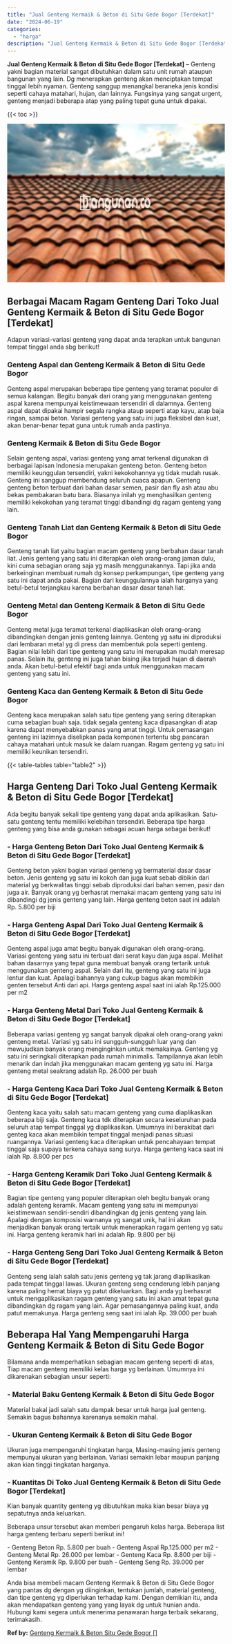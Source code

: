 ```yaml
---
title: "Jual Genteng Kermaik & Beton di Situ Gede Bogor [Terdekat]"
date: "2024-06-19"
categories: 
  - "harga"
description: "Jual Genteng Kermaik & Beton di Situ Gede Bogor [Terdekat]. Anda bisa membeli macam Genteng Kermaik & Beton di Situ Gede Bogor yang pantas dg dengan yg diing..."
---
```


**Jual Genteng Kermaik & Beton di Situ Gede Bogor \[Terdekat\]** – Genteng yakni bagian material sangat dibutuhkan dalam satu unit rumah ataupun bangunan yang lain. Dg menerapkan genteng akan menciptakan tempat tinggal lebih nyaman. Genteng sanggup menangkal beraneka jenis kondisi seperti cahaya matahari, hujan, dan lainnya. Fungsinya yang sangat urgent, genteng menjadi beberapa atap yang paling tepat guna untuk dipakai.

{{< toc >}}

![Jual Genteng Kermaik & Beton di Situ Gede Bogor [Terdekat]](/images/genteng-minimalis-murah32.png)

## Berbagai Macam Ragam Genteng Dari Toko Jual Genteng Kermaik & Beton di Situ Gede Bogor \[Terdekat\]

Adapun variasi-variasi genteng yang dapat anda terapkan untuk bangunan tempat tinggal anda sbg berikut!

### Genteng Aspal dan Genteng Kermaik & Beton di Situ Gede Bogor

Genteng aspal merupakan beberapa tipe genteng yang teramat populer di semua kalangan. Begitu banyak dari orang yang menggunakan genteng aspal karena mempunyai keistimewaan tersendiri di dalamnya. Genteng aspal dapat dipakai hampir segala rangka ataup seperti atap kayu, atap baja ringan, sampai beton. Variasi genteng yang satu ini juga fleksibel dan kuat, akan benar-benar tepat guna untuk rumah anda pastinya.

### Genteng Kermaik & Beton di Situ Gede Bogor

Selain genteng aspal, variasi genteng yang amat terkenal digunakan di berbagai lapisan Indonesia merupakan genteng beton. Genteng beton memiliki keunggulan tersendiri, yakni kekokohannya yg tidak mudah rusak. Genteng ini sanggup membendung seluruh cuaca apapun. Genteng genteng beton terbuat dari bahan dasar semen, pasir dan fly ash atau abu bekas pembakaran batu bara. Biasanya inilah yg menghasilkan genteng memiliki kekokohan yang teramat tinggi dibandingi dg ragam genteng yang lain.

### Genteng Tanah Liat dan Genteng Kermaik & Beton di Situ Gede Bogor

Genteng tanah liat yaitu bagian macam genteng yang berbahan dasar tanah liat. Jenis genteng yang satu ini diterapkan oleh orang-orang jaman dulu, kini cuma sebagian orang saja yg masih menggunakannya. Tapi jika anda berkeinginan membuat rumah dg konsep perkampungan, tipe genteng yang satu ini dapat anda pakai. Bagian dari keunggulannya ialah harganya yang betul-betul terjangkau karena berbahan dasar dasar tanah liat.

### Genteng Metal dan Genteng Kermaik & Beton di Situ Gede Bogor

Genteng metal juga teramat terkenal diaplikasikan oleh orang-orang dibandingkan dengan jenis genteng lainnya. Genteng yg satu ini diproduksi dari lembaran metal yg di press dan membentuk pola seperti genteng. Bagian nilai lebih dari tipe genteng yang satu ini merupakan mudah meresap panas. Selain itu, genteng ini juga tahan bising jika terjadi hujan di daerah anda. Akan betul-betul efektif bagi anda untuk menggunakan macam genteng yang satu ini.

### Genteng Kaca dan Genteng Kermaik & Beton di Situ Gede Bogor

Genteng kaca merupakan salah satu tipe genteng yang sering diterapkan cuma sebagian buah saja. tidak segala genteng kaca dipasangkan di atap karena dapat menyebabkan panas yang amat tinggi. Untuk pemasangan genteng ini lazimnya diselipkan pada komponen tertentu sbg pancaran cahaya matahari untuk masuk ke dalam ruangan. Ragam genteng yg satu ini memiliki keunikan tersendiri.

{{< table-tables table="table2" >}}

## Harga Genteng Dari Toko Jual Genteng Kermaik & Beton di Situ Gede Bogor \[Terdekat\]

Ada begitu banyak sekali tipe genteng yang dapat anda aplikasikan. Satu-satu genteng tentu memiliki kelebihan tersendiri. Beberapa tipe harga genteng yang bisa anda gunakan sebagai acuan harga sebagai berikut!

### \- Harga Genteng Beton Dari Toko Jual Genteng Kermaik & Beton di Situ Gede Bogor \[Terdekat\]

Genteng beton yakni bagian variasi genteng yg bermaterial dasar dasar beton. Jenis genteng yg satu ini kokoh dan juga kuat sebab dibikin dari material yg berkwalitas tinggi sebab diproduksi dari bahan semen, pasir dan juga air. Banyak orang yg berhasrat memakai macam genteng yang satu ini dibandingi dg jenis genteng yang lain. Harga genteng beton saat ini adalah Rp. 5.800 per biji

### \- Harga Genteng Aspal Dari Toko Jual Genteng Kermaik & Beton di Situ Gede Bogor \[Terdekat\]

Genteng aspal juga amat begitu banyak digunakan oleh orang-orang. Variasi genteng yang satu ini terbuat dari serat kayu dan juga aspal. Melihat bahan dasarnya yang tepat guna membuat banyak orang tertarik untuk menggunakan genteng aspal. Selain dari itu, genteng yang satu ini juga lentur dan kuat. Apalagi bahannya yang cukup bagus akan membikin genten tersebut Anti dari api. Harga genteng aspal saat ini ialah Rp.125.000 per m2

### \- Harga Genteng Metal Dari Toko Jual Genteng Kermaik & Beton di Situ Gede Bogor \[Terdekat\]

Beberapa variasi genteng yg sangat banyak dipakai oleh orang-orang yakni genteng metal. Variasi yg satu ini sungguh-sungguh luar yang dan mewujudkan banyak orang menginginkan untuk memakainya. Genteng yg satu ini seringkali diterapkan pada rumah minimalis. Tampilannya akan lebih menarik dan indah jika menggunakan macam genteng yg satu ini. Harga genteng metal seakrang adalah Rp. 26.000 per buah

### \- Harga Genteng Kaca Dari Toko Jual Genteng Kermaik & Beton di Situ Gede Bogor \[Terdekat\]

Genteng kaca yaitu salah satu macam genteng yang cuma diaplikasikan beberapa biji saja. Genteng kaca tdk diterapkan secara keseluruhan pada seluruh atap tempat tinggal yg diaplikasikan. Umumnya ini berakibat dari genteg kaca akan membikin tempat tinggal menjadi panas situasi ruangannya. Variasi genteng kaca diterapkan untuk pencahayaan tempat tinggal saja supaya terkena cahaya sang surya. Harga genteng kaca saat ini ialah Rp. 8.800 per pcs

### \- Harga Genteng Keramik Dari Toko Jual Genteng Kermaik & Beton di Situ Gede Bogor \[Terdekat\]

Bagian tipe genteng yang populer diterapkan oleh begitu banyak orang adalah genteng keramik. Macam genteng yang satu ini mempunyai keistimewaan sendiri-sendiri dibandingkan dg jenis genteng yang lain. Apalagi dengan komposisi warnanya yg sangat unik, hal ini akan menjadikan banyak orang tertaik untuk menerapkan ragam genteng yg satu ini. Harga genteng keramik hari ini adalah Rp. 9.800 per biji

### \- Harga Genteng Seng Dari Toko Jual Genteng Kermaik & Beton di Situ Gede Bogor \[Terdekat\]

Genteng seng ialah salah satu jenis genteng yg tak jarang diaplikasikan pada tempat tinggal lawas. Ukuran genteng seng cenderung lebih panjang karena paling hemat biaya yg patut dikeluarkan. Bagi anda yg berhasrat untuk mengaplikasikan ragam genteng yang satu ini akan amat tepat guna dibandingkan dg ragam yang lain. Agar pemasangannya paling kuat, anda patut memakunya. Harga genteng seng saat ini ialah Rp. 39.000 per buah

## Beberapa Hal Yang Mempengaruhi Harga Genteng Kermaik & Beton di Situ Gede Bogor

Bilamana anda memperhatikan sebagian macam genteng seperti di atas, Tiap macam genteng memiliki kelas harga yg berlainan. Umumnya ini dikarenakan sebagian unsur seperti:

### \- Material Baku Genteng Kermaik & Beton di Situ Gede Bogor

Material bakal jadi salah satu dampak besar untuk harga jual genteng. Semakin bagus bahannya karenanya semakin mahal.

### \- Ukuran Genteng Kermaik & Beton di Situ Gede Bogor

Ukuran juga mempengaruhi tingkatan harga, Masing-masing jenis genteng mempunyai ukuran yang berlainan. Variasi semakin lebar maupun panjang akan kian tinggi tingkatan harganya.

### \- Kuantitas Di Toko Jual Genteng Kermaik & Beton di Situ Gede Bogor \[Terdekat\]

Kian banyak quantity genteng yg dibutuhkan maka kian besar biaya yg sepatutnya anda keluarkan.

Beberapa unsur tersebut akan memberi pengaruh kelas harga. Beberapa list harga genteng terbaru seperti berikut ini!

\- Genteng Beton Rp. 5.800 per buah - Genteng Aspal Rp.125.000 per m2 - Genteng Metal Rp. 26.000 per lembar - Genteng Kaca Rp. 8.800 per biji - Genteng Keramik Rp. 9.800 per buah - Genteng Seng Rp. 39.000 per lembar

Anda bisa membeli macam Genteng Kermaik & Beton di Situ Gede Bogor yang pantas dg dengan yg diinginkan, tentukan jumlah, material genteng, dan tipe genteng yg diperlukan terhadap kami. Dengan demikian itu, anda akan mendapatkan genteng yang yang layak dg untuk hunian anda. Hubungi kami segera untuk menerima penawaran harga terbaik sekarang, terimakasih.

**Ref by:**  [Genteng Kermaik & Beton  Situ Gede Bogor []](https://id.wikipedia.org/wiki/Genteng)
